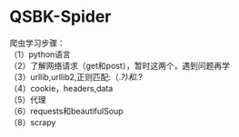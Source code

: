 # QSBK-Spider
爬虫学习步骤：<br/>
（1）python语言<br/>
（2）了解网络请求（get和post），暂时这两个，遇到问题再学<br/>
（3）urllib,urllib2,正则匹配:（.*?)和.*?<br/>
（4）cookie，headers,data<br/>
（5）代理<br/>
（6）requests和beautifulSoup<br/>
（8）scrapy<br/>
















